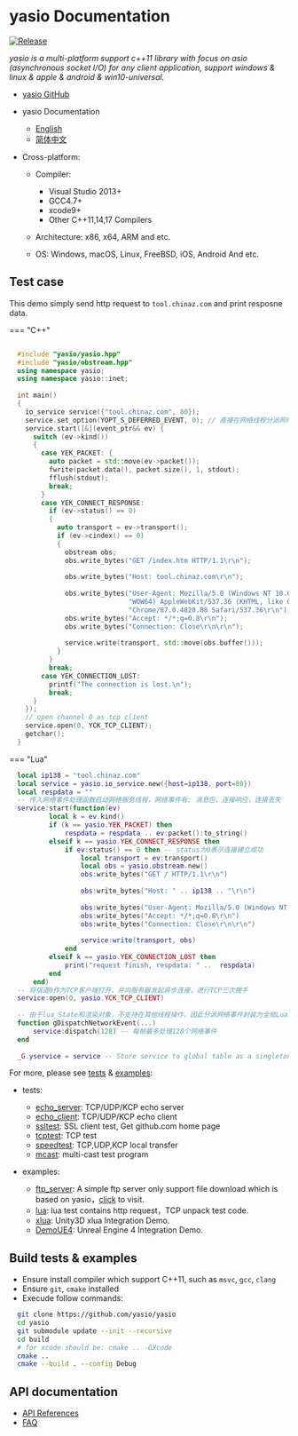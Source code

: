 # yasio Documentation

[![Release](https://img.shields.io/badge/release-v3.36.0-blue.svg)](https://github.com/yasio/yasio/releases)

*yasio is a multi-platform support c++11 library with focus on asio (asynchronous socket I/O) for any client application, support windows & linux & apple & android & win10-universal.*

* [yasio GitHub](https://github.com/yasio/yasio)
* yasio Documentation
  - [English](https://docs.yasio.org/en/latest/)
  - [简体中文](https://docs.yasio.org/zh_CN/latest/)

* Cross-platform:
  * Compiler: 
    - Visual Studio 2013+
    - GCC4.7+
    - xcode9+
    - Other C++11,14,17 Compilers

  * Architecture: x86, x64, ARM and etc.
  * OS: Windows, macOS, Linux, FreeBSD, iOS, Android And etc.

## Test case
This demo simply send http request to ``tool.chinaz.com`` and print resposne data.

=== "C++"
```cpp

  #include "yasio/yasio.hpp"
  #include "yasio/obstream.hpp"
  using namespace yasio;
  using namespace yasio::inet;
  
  int main()
  {
    io_service service({"tool.chinaz.com", 80});
    service.set_option(YOPT_S_DEFERRED_EVENT, 0); // 直接在网络线程分派网络事件
    service.start([&](event_ptr&& ev) {
      switch (ev->kind())
      {
        case YEK_PACKET: {
          auto packet = std::move(ev->packet());
          fwrite(packet.data(), packet.size(), 1, stdout);
          fflush(stdout);
          break;
        }
        case YEK_CONNECT_RESPONSE:
          if (ev->status() == 0)
          {
            auto transport = ev->transport();
            if (ev->cindex() == 0)
            {
              obstream obs;
              obs.write_bytes("GET /index.htm HTTP/1.1\r\n");
  
              obs.write_bytes("Host: tool.chinaz.com\r\n");
  
              obs.write_bytes("User-Agent: Mozilla/5.0 (Windows NT 10.0; "
                              "WOW64) AppleWebKit/537.36 (KHTML, like Gecko) "
                              "Chrome/87.0.4820.88 Safari/537.36\r\n");
              obs.write_bytes("Accept: */*;q=0.8\r\n");
              obs.write_bytes("Connection: Close\r\n\r\n");
  
              service.write(transport, std::move(obs.buffer()));
            }
          }
          break;
        case YEK_CONNECTION_LOST:
          printf("The connection is lost.\n");
          break;
      }
    });
    // open channel 0 as tcp client
    service.open(0, YCK_TCP_CLIENT);
    getchar();
  }
```

=== "Lua"
```lua
  local ip138 = "tool.chinaz.com"
  local service = yasio.io_service.new({host=ip138, port=80})
  local respdata = ""
  -- 传入网络事件处理函数启动网络服务线程，网络事件有: 消息包，连接响应，连接丢失
  service:start(function(ev)
          local k = ev.kind()
          if (k == yasio.YEK_PACKET) then
              respdata = respdata .. ev:packet():to_string()
          elseif k == yasio.YEK_CONNECT_RESPONSE then
              if ev:status() == 0 then -- status为0表示连接建立成功
                  local transport = ev:transport()
                  local obs = yasio.obstream.new()
                  obs:write_bytes("GET / HTTP/1.1\r\n")
  
                  obs:write_bytes("Host: " .. ip138 .. "\r\n")
  
                  obs:write_bytes("User-Agent: Mozilla/5.0 (Windows NT 10.0; WOW64) AppleWebKit/537.36 (KHTML, like Gecko) Chrome/79.0.3945.117 Safari/537.36\r\n")
                  obs:write_bytes("Accept: */*;q=0.8\r\n")
                  obs:write_bytes("Connection: Close\r\n\r\n")
  
                  service:write(transport, obs)
              end
          elseif k == yasio.YEK_CONNECTION_LOST then
              print("request finish, respdata: " ..  respdata)
          end
      end)
  -- 将信道0作为TCP客户端打开，并向服务器发起异步连接，进行TCP三次握手
  service:open(0, yasio.YCK_TCP_CLIENT)
  
  -- 由于lua_State和渲染对象，不支持在其他线程操作，因此分派网络事件封装为全局Lua函数，并且以下函数应该在主线程或者游戏引擎渲染线程调用
  function gDispatchNetworkEvent(...)
      service:dispatch(128) -- 每帧最多处理128个网络事件
  end
  
  _G.yservice = service -- Store service to global table as a singleton instance
```

For more, please see [tests](https://github.com/yasio/yasio/tree/master/tests) & [examples](https://github.com/yasio/yasio/tree/master/tests):

* tests:

  * [echo_server](https://github.com/yasio/yasio/tree/master/tests/echo_server): TCP/UDP/KCP echo server
  * [echo_client](https://github.com/yasio/yasio/tree/master/tests/echo_client): TCP/UDP/KCP echo client
  * [ssltest](https://github.com/yasio/yasio/tree/master/tests/ssl): SSL client test, Get github.com home page
  * [tcptest](https://github.com/yasio/yasio/tree/master/tests/tcp): TCP test
  * [speedtest](https://github.com/yasio/yasio/tree/master/tests/speed): TCP,UDP,KCP local transfer
  * [mcast](https://github.com/yasio/yasio/tree/master/tests/mcast): multi-cast test program

* examples:

  * [ftp_server](https://github.com/yasio/ftp_server): A simple ftp server only support file download which is based on yasio，[click](ftp://ftp.yasio.org/) to visit.
  * [lua](https://github.com/yasio/yasio/tree/master/examples/lua): lua test contains http request，TCP unpack test code.
  * [xlua](https://github.com/yasio/xLua): Unity3D xlua Integration Demo.
  * [DemoUE4](https://github.com/yasio/DemoUE4): Unreal Engine 4 Integration Demo.

## Build tests & examples
* Ensure install compiler which support C++11, such as ``msvc``, ``gcc``, ``clang``
* Ensure ``git``, ``cmake`` installed
* Execude follow commands:

```sh
  git clone https://github.com/yasio/yasio
  cd yasio
  git submodule update --init --recursive 
  cd build
  # for xcode should be: cmake .. -GXcode
  cmake ..
  cmake --build . --config Debug
```

## API documentation
* [API References](api/index.md)
* [FAQ](faq.md)
